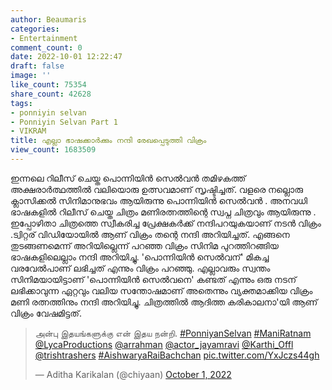 ```yaml
---
author: Beaumaris
categories:
- Entertainment
comment_count: 0
date: 2022-10-01 12:22:47
draft: false
image: ''
like_count: 75354
share_count: 42628
tags:
- ponniyin selvan
- Ponniyin Selvan Part 1
- VIKRAM
title: എല്ലാ ഭാഷക്കാർക്കും നന്ദി രേഖപ്പെടുത്തി വിക്രം
view_count: 1683509
---
```


ഇന്നലെ റിലീസ് ചെയ്ത പൊന്നിയിൻ സെൽവൻ തമിഴകത്ത് അക്ഷരാർത്ഥത്തിൽ വലിയൊരു ഉത്സവമാണ് സൃഷ്ടിച്ചത്. വളരെ നല്ലൊരു ക്ലാസിക്കൽ സിനിമാനുഭവം ആയിരുന്നു പൊന്നിയിൻ സെൽവൻ . അനവധി ഭാഷകളിൽ റിലീസ് ചെയ്ത ചിത്രം മണിരത്നത്തിന്റെ സ്വപ്ന ചിത്രവും ആയിരുന്നു . ഇപ്പോഴിതാ ചിത്രത്തെ സ്വീകരിച്ച പ്രേക്ഷകർക്ക് നന്ദിപറയുകയാണ് നടൻ വിക്രം .ട്വിറ്റര് വിഡിയോയിൽ ആണ് വിക്രം തന്റെ നന്ദി അറിയിച്ചത്. എങ്ങനെ തുടങ്ങണമെന്ന് അറിയില്ലെന്ന് പറഞ്ഞ വിക്രം സിനിമ പുറത്തിറങ്ങിയ ഭാഷകളിലെല്ലാം നന്ദി അറിയിച്ചു. 'പൊന്നിയിൻ സെല്‍വന്' മികച്ച വരവേല്‍പാണ് ലഭിച്ചത് എന്നും വിക്രം പറഞ്ഞു. എല്ലാവരും സ്വന്തം സിനിമയായിട്ടാണ് 'പൊന്നിയിൻ സെല്‍വനെ' കണ്ടത് എന്നും ഒരു നടന് ലഭിക്കാവുന്ന ഏറ്റവും വലിയ സന്തോഷമാണ് അതെന്നും വ്യക്തമാക്കിയ വിക്രം മണി രത്നത്തിനും നന്ദി അറിയിച്ചു. ചിത്രത്തിൽ ആദിത്ത കരികാലനാ'യി ആണ് വിക്രം വേഷമിട്ടത്. 

> அன்பு இதயங்களுக்கு என் இதய நன்றி. [#PonniyanSelvan](https://twitter.com/hashtag/PonniyanSelvan?src=hash&ref_src=twsrc%5Etfw) [#ManiRatnam](https://twitter.com/hashtag/ManiRatnam?src=hash&ref_src=twsrc%5Etfw) [@LycaProductions](https://twitter.com/LycaProductions?ref_src=twsrc%5Etfw) [@arrahman](https://twitter.com/arrahman?ref_src=twsrc%5Etfw) [@actor_jayamravi](https://twitter.com/actor_jayamravi?ref_src=twsrc%5Etfw) [@Karthi_Offl](https://twitter.com/Karthi_Offl?ref_src=twsrc%5Etfw) [@trishtrashers](https://twitter.com/trishtrashers?ref_src=twsrc%5Etfw) [#AishwaryaRaiBachchan](https://twitter.com/hashtag/AishwaryaRaiBachchan?src=hash&ref_src=twsrc%5Etfw) [pic.twitter.com/YxJczs44gh](https://t.co/YxJczs44gh)
> 
> — Aditha Karikalan (@chiyaan) [October 1, 2022](https://twitter.com/chiyaan/status/1576127208980025346?ref_src=twsrc%5Etfw)

&nbsp; &nbsp;